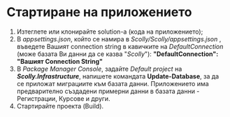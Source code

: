 <h1>Стартиране на приложението</h1>
<ol>
  <li>
    Изтеглете или клонирайте solution-a (кода на приложението);
  </li>
  <li>
    В <i>appsettings.json</i>, който се намира в <i>Scolly/Scolly/appsettings.json</i> , въведете Вашият connection string в кавичките на <i>DefaultConnection</i> (може базата Ви данни да се казва "<i>Scolly</i>"): <strong> "DefaultConnection": "Вашият Connection String"</strong>
  </li>
  <li>
    В <i>Package Manager Console</i>, задайте <i>Default project</i> на <strong><i>Scolly.Infrastructure</i></strong>, напишете командата <strong>Update-Database</strong>, за да се приложат миграциите към базата данни. Приложението има предварително създадени примерни данни в базата данни - Регистрации, Курсове и други.
  </li>
  <li>
    Стартирайте проекта (Build).
  </li>
</ol>
